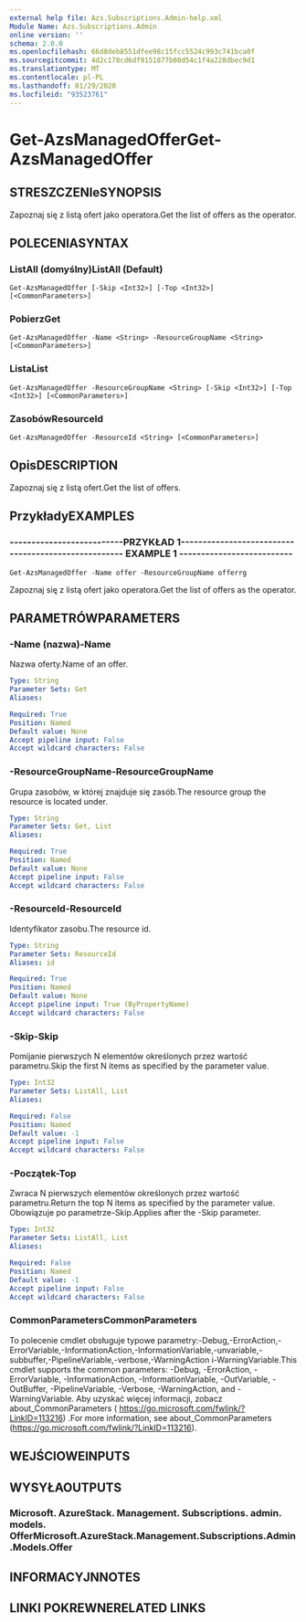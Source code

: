 ```yaml
---
external help file: Azs.Subscriptions.Admin-help.xml
Module Name: Azs.Subscriptions.Admin
online version: ''
schema: 2.0.0
ms.openlocfilehash: 66d8deb8551dfee98c15fcc5524c993c741bca0f
ms.sourcegitcommit: 4d2c178cd6df9151877b08d54c1f4a228dbec9d1
ms.translationtype: MT
ms.contentlocale: pl-PL
ms.lasthandoff: 01/29/2020
ms.locfileid: "93523761"
---
```

# <span data-ttu-id="2228b-101">Get-AzsManagedOffer</span><span class="sxs-lookup"><span data-stu-id="2228b-101">Get-AzsManagedOffer</span></span>

## <span data-ttu-id="2228b-102">STRESZCZENIe</span><span class="sxs-lookup"><span data-stu-id="2228b-102">SYNOPSIS</span></span>
<span data-ttu-id="2228b-103">Zapoznaj się z listą ofert jako operatora.</span><span class="sxs-lookup"><span data-stu-id="2228b-103">Get the list of offers as the operator.</span></span>

## <span data-ttu-id="2228b-104">POLECENIA</span><span class="sxs-lookup"><span data-stu-id="2228b-104">SYNTAX</span></span>

### <span data-ttu-id="2228b-105">ListAll (domyślny)</span><span class="sxs-lookup"><span data-stu-id="2228b-105">ListAll (Default)</span></span>
```
Get-AzsManagedOffer [-Skip <Int32>] [-Top <Int32>] [<CommonParameters>]
```

### <span data-ttu-id="2228b-106">Pobierz</span><span class="sxs-lookup"><span data-stu-id="2228b-106">Get</span></span>
```
Get-AzsManagedOffer -Name <String> -ResourceGroupName <String> [<CommonParameters>]
```

### <span data-ttu-id="2228b-107">Lista</span><span class="sxs-lookup"><span data-stu-id="2228b-107">List</span></span>
```
Get-AzsManagedOffer -ResourceGroupName <String> [-Skip <Int32>] [-Top <Int32>] [<CommonParameters>]
```

### <span data-ttu-id="2228b-108">Zasobów</span><span class="sxs-lookup"><span data-stu-id="2228b-108">ResourceId</span></span>
```
Get-AzsManagedOffer -ResourceId <String> [<CommonParameters>]
```

## <span data-ttu-id="2228b-109">Opis</span><span class="sxs-lookup"><span data-stu-id="2228b-109">DESCRIPTION</span></span>
<span data-ttu-id="2228b-110">Zapoznaj się z listą ofert.</span><span class="sxs-lookup"><span data-stu-id="2228b-110">Get the list of offers.</span></span>

## <span data-ttu-id="2228b-111">Przykłady</span><span class="sxs-lookup"><span data-stu-id="2228b-111">EXAMPLES</span></span>

### <span data-ttu-id="2228b-112">--------------------------PRZYKŁAD 1--------------------------</span><span class="sxs-lookup"><span data-stu-id="2228b-112">-------------------------- EXAMPLE 1 --------------------------</span></span>
```
Get-AzsManagedOffer -Name offer -ResourceGroupName offerrg
```

<span data-ttu-id="2228b-113">Zapoznaj się z listą ofert jako operatora.</span><span class="sxs-lookup"><span data-stu-id="2228b-113">Get the list of offers as the operator.</span></span>

## <span data-ttu-id="2228b-114">PARAMETRÓW</span><span class="sxs-lookup"><span data-stu-id="2228b-114">PARAMETERS</span></span>

### <span data-ttu-id="2228b-115">-Name (nazwa)</span><span class="sxs-lookup"><span data-stu-id="2228b-115">-Name</span></span>
<span data-ttu-id="2228b-116">Nazwa oferty.</span><span class="sxs-lookup"><span data-stu-id="2228b-116">Name of an offer.</span></span>

```yaml
Type: String
Parameter Sets: Get
Aliases:

Required: True
Position: Named
Default value: None
Accept pipeline input: False
Accept wildcard characters: False
```

### <span data-ttu-id="2228b-117">-ResourceGroupName</span><span class="sxs-lookup"><span data-stu-id="2228b-117">-ResourceGroupName</span></span>
<span data-ttu-id="2228b-118">Grupa zasobów, w której znajduje się zasób.</span><span class="sxs-lookup"><span data-stu-id="2228b-118">The resource group the resource is located under.</span></span>

```yaml
Type: String
Parameter Sets: Get, List
Aliases:

Required: True
Position: Named
Default value: None
Accept pipeline input: False
Accept wildcard characters: False
```

### <span data-ttu-id="2228b-119">-ResourceId</span><span class="sxs-lookup"><span data-stu-id="2228b-119">-ResourceId</span></span>
<span data-ttu-id="2228b-120">Identyfikator zasobu.</span><span class="sxs-lookup"><span data-stu-id="2228b-120">The resource id.</span></span>

```yaml
Type: String
Parameter Sets: ResourceId
Aliases: id

Required: True
Position: Named
Default value: None
Accept pipeline input: True (ByPropertyName)
Accept wildcard characters: False
```

### <span data-ttu-id="2228b-121">-Skip</span><span class="sxs-lookup"><span data-stu-id="2228b-121">-Skip</span></span>
<span data-ttu-id="2228b-122">Pomijanie pierwszych N elementów określonych przez wartość parametru.</span><span class="sxs-lookup"><span data-stu-id="2228b-122">Skip the first N items as specified by the parameter value.</span></span>

```yaml
Type: Int32
Parameter Sets: ListAll, List
Aliases:

Required: False
Position: Named
Default value: -1
Accept pipeline input: False
Accept wildcard characters: False
```

### <span data-ttu-id="2228b-123">-Początek</span><span class="sxs-lookup"><span data-stu-id="2228b-123">-Top</span></span>
<span data-ttu-id="2228b-124">Zwraca N pierwszych elementów określonych przez wartość parametru.</span><span class="sxs-lookup"><span data-stu-id="2228b-124">Return the top N items as specified by the parameter value.</span></span>
<span data-ttu-id="2228b-125">Obowiązuje po parametrze-Skip.</span><span class="sxs-lookup"><span data-stu-id="2228b-125">Applies after the -Skip parameter.</span></span>

```yaml
Type: Int32
Parameter Sets: ListAll, List
Aliases:

Required: False
Position: Named
Default value: -1
Accept pipeline input: False
Accept wildcard characters: False
```

### <span data-ttu-id="2228b-126">CommonParameters</span><span class="sxs-lookup"><span data-stu-id="2228b-126">CommonParameters</span></span>
<span data-ttu-id="2228b-127">To polecenie cmdlet obsługuje typowe parametry:-Debug,-ErrorAction,-ErrorVariable,-InformationAction,-InformationVariable,-unvariable,-subbuffer,-PipelineVariable,-verbose,-WarningAction i-WarningVariable.</span><span class="sxs-lookup"><span data-stu-id="2228b-127">This cmdlet supports the common parameters: -Debug, -ErrorAction, -ErrorVariable, -InformationAction, -InformationVariable, -OutVariable, -OutBuffer, -PipelineVariable, -Verbose, -WarningAction, and -WarningVariable.</span></span> <span data-ttu-id="2228b-128">Aby uzyskać więcej informacji, zobacz about_CommonParameters ( https://go.microsoft.com/fwlink/?LinkID=113216) .</span><span class="sxs-lookup"><span data-stu-id="2228b-128">For more information, see about_CommonParameters (https://go.microsoft.com/fwlink/?LinkID=113216).</span></span>

## <span data-ttu-id="2228b-129">WEJŚCIOWE</span><span class="sxs-lookup"><span data-stu-id="2228b-129">INPUTS</span></span>

## <span data-ttu-id="2228b-130">WYSYŁA</span><span class="sxs-lookup"><span data-stu-id="2228b-130">OUTPUTS</span></span>

### <span data-ttu-id="2228b-131">Microsoft. AzureStack. Management. Subscriptions. admin. models. Offer</span><span class="sxs-lookup"><span data-stu-id="2228b-131">Microsoft.AzureStack.Management.Subscriptions.Admin.Models.Offer</span></span>

## <span data-ttu-id="2228b-132">INFORMACYJN</span><span class="sxs-lookup"><span data-stu-id="2228b-132">NOTES</span></span>

## <span data-ttu-id="2228b-133">LINKI POKREWNE</span><span class="sxs-lookup"><span data-stu-id="2228b-133">RELATED LINKS</span></span>

